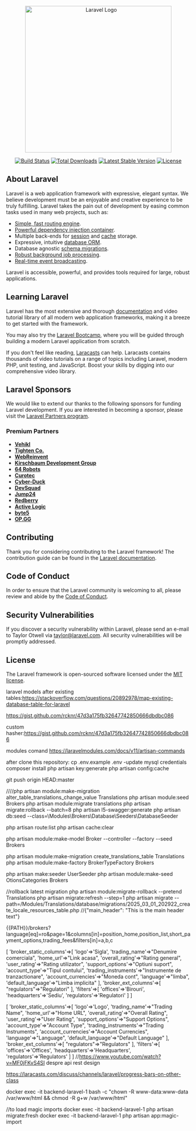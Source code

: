 <p align="center"><a href="https://laravel.com" target="_blank"><img src="https://raw.githubusercontent.com/laravel/art/master/logo-lockup/5%20SVG/2%20CMYK/1%20Full%20Color/laravel-logolockup-cmyk-red.svg" width="400" alt="Laravel Logo"></a></p>

<p align="center">
<a href="https://github.com/laravel/framework/actions"><img src="https://github.com/laravel/framework/workflows/tests/badge.svg" alt="Build Status"></a>
<a href="https://packagist.org/packages/laravel/framework"><img src="https://img.shields.io/packagist/dt/laravel/framework" alt="Total Downloads"></a>
<a href="https://packagist.org/packages/laravel/framework"><img src="https://img.shields.io/packagist/v/laravel/framework" alt="Latest Stable Version"></a>
<a href="https://packagist.org/packages/laravel/framework"><img src="https://img.shields.io/packagist/l/laravel/framework" alt="License"></a>
</p>

## About Laravel

Laravel is a web application framework with expressive, elegant syntax. We believe development must be an enjoyable and creative experience to be truly fulfilling. Laravel takes the pain out of development by easing common tasks used in many web projects, such as:

- [Simple, fast routing engine](https://laravel.com/docs/routing).
- [Powerful dependency injection container](https://laravel.com/docs/container).
- Multiple back-ends for [session](https://laravel.com/docs/session) and [cache](https://laravel.com/docs/cache) storage.
- Expressive, intuitive [database ORM](https://laravel.com/docs/eloquent).
- Database agnostic [schema migrations](https://laravel.com/docs/migrations).
- [Robust background job processing](https://laravel.com/docs/queues).
- [Real-time event broadcasting](https://laravel.com/docs/broadcasting).

Laravel is accessible, powerful, and provides tools required for large, robust applications.

## Learning Laravel

Laravel has the most extensive and thorough [documentation](https://laravel.com/docs) and video tutorial library of all modern web application frameworks, making it a breeze to get started with the framework.

You may also try the [Laravel Bootcamp](https://bootcamp.laravel.com), where you will be guided through building a modern Laravel application from scratch.

If you don't feel like reading, [Laracasts](https://laracasts.com) can help. Laracasts contains thousands of video tutorials on a range of topics including Laravel, modern PHP, unit testing, and JavaScript. Boost your skills by digging into our comprehensive video library.

## Laravel Sponsors

We would like to extend our thanks to the following sponsors for funding Laravel development. If you are interested in becoming a sponsor, please visit the [Laravel Partners program](https://partners.laravel.com).

### Premium Partners

- **[Vehikl](https://vehikl.com/)**
- **[Tighten Co.](https://tighten.co)**
- **[WebReinvent](https://webreinvent.com/)**
- **[Kirschbaum Development Group](https://kirschbaumdevelopment.com)**
- **[64 Robots](https://64robots.com)**
- **[Curotec](https://www.curotec.com/services/technologies/laravel/)**
- **[Cyber-Duck](https://cyber-duck.co.uk)**
- **[DevSquad](https://devsquad.com/hire-laravel-developers)**
- **[Jump24](https://jump24.co.uk)**
- **[Redberry](https://redberry.international/laravel/)**
- **[Active Logic](https://activelogic.com)**
- **[byte5](https://byte5.de)**
- **[OP.GG](https://op.gg)**

## Contributing

Thank you for considering contributing to the Laravel framework! The contribution guide can be found in the [Laravel documentation](https://laravel.com/docs/contributions).

## Code of Conduct

In order to ensure that the Laravel community is welcoming to all, please review and abide by the [Code of Conduct](https://laravel.com/docs/contributions#code-of-conduct).

## Security Vulnerabilities

If you discover a security vulnerability within Laravel, please send an e-mail to Taylor Otwell via [taylor@laravel.com](mailto:taylor@laravel.com). All security vulnerabilities will be promptly addressed.

## License

The Laravel framework is open-sourced software licensed under the [MIT license](https://opensource.org/licenses/MIT).

laravel models after existing tables:https://stackoverflow.com/questions/20892978/map-existing-database-table-for-laravel

https://gist.github.com/rcknr/47d3a175fb32647742850666dbdbc086


custom hasher:https://gist.github.com/rcknr/47d3a175fb32647742850666dbdbc086

modules comand https://laravelmodules.com/docs/v11/artisan-commands

after clone this repository:
cp .env.example .env
-update mysql credentials
composer install
php artisan key:generate
php artisan config:cache

 git push origin HEAD:master

 ////php artisan module:make-migration alter_table_translations_change_value Translations
 php artisan module:seed Brokers
php artisan module:migrate translations
php artisan migrate:rollback --batch=8
 php artisan l5-swagger:generate
 php artisan db:seed --class=\\Modules\\Brokers\\Database\\Seeders\\DatabaseSeeder

php artisan route:list
php artisan cache:clear

php artisan module:make-model Broker --controller --factory --seed Brokers

php artisan module:make-migration create_translations_table Translations
php artisan module:make-factory BrokerTypeFactory Brokers

php artisan make:seeder UserSeeder
php artisan module:make-seed OtionsCategories Brokers

//rollback latest migration
php artisan module:migrate-rollback --pretend Translations
 php artisan migrate:refresh --step=1
php artisan migrate --path=/Modules/Translations/database/migrations/2025_03_01_202922_create_locale_resources_table.php
//{"main_header": "This is the main header text"}

{{PATH}}/brokers?language[eq]=ro&page=1&columns[in]=position_home,position_list,short_payment_options,trading_fees&filters[in]=a,b,c



[
    'broker_static_columns'=>[
    'logo'=>'Sigla',
    'trading_name'=>"Denumire comerciala",
    'home_url'=>"Link acasa",
    'overall_rating'=>"Rating general",
    'user_rating'=>"Rating utilizator",
    'support_options'=>"Optiuni suport",
    'account_type'=>"Tipul contului",
    'trading_instruments'=>"Instrumente de tranzactionare",
    'account_currencies'=>"Moneda cont",
    'language'=>"limba",
    'default_language'=>"Limba implicita"
    ],
    'broker_ext_columns'=>[
        "regulators"=>"Regulatori"
    ],
    'filters'=>[
        'offices'=>'Birouri',
        'headquarters'=>'Sediu',
        'regulators'=>'Regulatori'
    ]
]

[
    'broker_static_columns'=>[
    'logo'=>'Logo',
    'trading_name'=>"Trading Name",
    'home_url'=>"Home URL",
    'overall_rating'=>"Overall Rating",
    'user_rating'=>"User Rating",
    'support_options'=>"Support Options",
    'account_type'=>"Account Type",
    'trading_instruments'=>"Trading Instruments",
    'account_currencies'=>"Account Currencies",
    'language'=>"Language",
    'default_language'=>"Default Language"
    ],
    'broker_ext_columns'=>[
        "regulators"=>"Regulators"
    ],
    'filters'=>[
        'offices'=>'Offices',
        'headquarters'=>'Headquarters',
        'regulators'=>'Regulators'
    ]
]
//https://www.youtube.com/watch?v=MF0jFKvS4SI despre api rest design







https://laracasts.com/discuss/channels/laravel/progress-bars-on-other-class

docker exec -it backend-laravel-1 bash -c "chown -R www-data:www-data /var/www/html && chmod -R g+w /var/www/html"


//to load magic imports
docker exec -it backend-laravel-1 php artisan migrate:fresh
docker exec -it backend-laravel-1 php artisan app:magic-import
